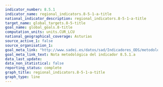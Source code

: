 ```yaml
---
indicator_number: 8.5.1
indicator_name: regional_indicators.8-5-1-a-title
national_indicator_description: regional_indicators.8-5-1-a-title
target_name: global_targets.8-5-title
goal_name: global_goals.8-title
computation_units: units.CUR_LCU
national_geographical_coverage: Asturias
source_active_1: false
source_organisation_1:  
goal_meta_link: "http://www.sadei.es/datos/sad/Indicadores_ODS/metodologia/8.5.1.a.pdf"
goal_meta_link_text: Nota metodológica del indicador 8.5.1.a
data_last_update:  
data_non_statistical: false
reporting_status: complete
graph_title: regional_indicators.8-5-1-a-title
graph_type: line
---
```

